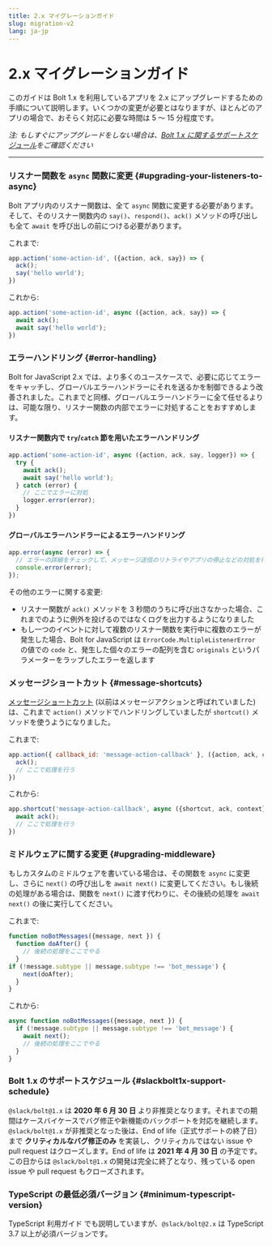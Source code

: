 ```yaml
---
title: 2.x マイグレーションガイド
slug: migration-v2
lang: ja-jp
---
```


# 2.x マイグレーションガイド


このガイドは Bolt 1.x を利用しているアプリを 2.x にアップグレードするための手順について説明します。いくつかの変更が必要とはなりますが、ほとんどのアプリの場合で、おそらく対応に必要な時間は 5 〜 15 分程度です。

*注: もしすぐにアップグレードをしない場合は、[Bolt 1.x に関するサポートスケジュール](#bolt-1x-%E3%81%AE%E3%82%B5%E3%83%9D%E3%83%BC%E3%83%88%E3%82%B9%E3%82%B1%E3%82%B8%E3%83%A5%E3%83%BC%E3%83%AB)をご確認ください*
 

---

### リスナー関数を `async` 関数に変更 {#upgrading-your-listeners-to-async}

Bolt アプリ内のリスナー関数は、全て `async` 関数に変更する必要があります。そして、そのリスナー関数内の `say()`、`respond()`、`ack()` メソッドの呼び出しも全て `await` を呼び出しの前につける必要があります。

これまで:

```javascript
app.action('some-action-id', ({action, ack, say}) => {
  ack();
  say('hello world');
})
```

これから:

```javascript
app.action('some-action-id', async ({action, ack, say}) => {
  await ack();
  await say('hello world');
})
```


### エラーハンドリング {#error-handling}

Bolt for JavaScript 2.x では、より多くのユースケースで、必要に応じてエラーをキャッチし、グローバルエラーハンドラーにそれを送るかを制御できるよう改善されました。これまでと同様、グローバルエラーハンドラーに全て任せるよりは、可能な限り、リスナー関数の内部でエラーに対処することをおすすめします。

#### リスナー関数内で `try`/`catch` 節を用いたエラーハンドリング

```javascript
app.action('some-action-id', async ({action, ack, say, logger}) => {
  try {
    await ack();
    await say('hello world');
  } catch (error) {
    // ここでエラーに対処
    logger.error(error);
  }
})
```

#### グローバルエラーハンドラーによるエラーハンドリング

```javascript
app.error(async (error) => {
  // エラーの詳細をチェックして、メッセージ送信のリトライやアプリの停止などの対処を行う
  console.error(error);
});
```

その他のエラーに関する変更:

- リスナー関数が `ack()` メソッドを 3 秒間のうちに呼び出さなかった場合、これまでのように例外を投げるのではなくログを出力するようになりました
- もし一つのイベントに対して複数のリスナー関数を実行中に複数のエラーが発生した場合、Bolt for JavaScript は `ErrorCode.MultipleListenerError` の値での `code` と、発生した個々のエラーの配列を含む `originals` というパラメーターをラップしたエラーを返します

### メッセージショートカット {#message-shortcuts}

[メッセージショートカット](https://api.slack.com/interactivity/shortcuts/using#message_shortcuts) (以前はメッセージアクションと呼ばれていました)は、これまで `action()` メソッドでハンドリングしていましたが `shortcut()` メソッドを使うようになりました。

これまで:

```javascript
app.action({ callback_id: 'message-action-callback' }, ({action, ack, context}) => {
  ack();
  // ここで処理を行う
})
```

これから:

```javascript
app.shortcut('message-action-callback', async ({shortcut, ack, context}) => {
  await ack();
  // ここで処理を行う
})
```

### ミドルウェアに関する変更 {#upgrading-middleware}

もしカスタムのミドルウェアを書いている場合は、その関数を `async` に変更し、さらに `next()` の呼び出しを `await next()` に変更してください。もし後続の処理がある場合は、関数を `next()` に渡す代わりに、その後続の処理を `await next()` の後に実行してください。

これまで:

```javascript
function noBotMessages({message, next }) {
  function doAfter() {
    // 後続の処理をここでやる
  }
if (!message.subtype || message.subtype !== 'bot_message') {
    next(doAfter);
  }
}
```

これから:

```javascript
async function noBotMessages({message, next }) {
  if (!message.subtype || message.subtype !== 'bot_message') {
    await next();
    // 後続の処理をここでやる
  }
}
```

### Bolt 1.x のサポートスケジュール {#slackbolt1x-support-schedule}

`@slack/bolt@1.x` は **2020 年 6 月 30 日** より非推奨となります。それまでの期間はケースバイケースでバグ修正や新機能のバックポートを対応を継続します。`@slack/bolt@1.x` が非推奨となった後は、End of life（正式サポートの終了日）まで **クリティカルなバグ修正のみ** を実装し、クリティカルではない issue や pull request はクローズします。End of life は **2021 年 4 月 30 日** の予定です。この日からは `@slack/bolt@1.x` の開発は完全に終了となり、残っている open issue や pull request もクローズされます。

### TypeScript の最低必須バージョン {#minimum-typescript-version}

TypeScript 利用ガイド でも説明していますが、`@slack/bolt@2.x` は TypeScript 3.7 以上が必須バージョンです。
